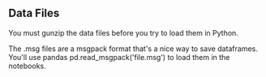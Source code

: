 ## Data Files

You must gunzip the data files before you try to load them in Python.

The .msg files are a msgpack format that's a nice way to save dataframes.  You'll use pandas pd.read_msgpack('file.msg') to load them in the notebooks.
